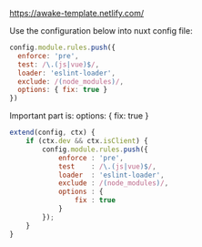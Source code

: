 https://awake-template.netlify.com/

Use the configuration below into nuxt config file:

```javascript
config.module.rules.push({
  enforce: 'pre',
  test: /\.(js|vue)$/,
  loader: 'eslint-loader',
  exclude: /(node_modules)/,
  options: { fix: true }
})
```

Important part is: options: { fix: true }

```javascript
extend(config, ctx) {
    if (ctx.dev && ctx.isClient) {
        config.module.rules.push({
            enforce : 'pre',
            test    : /\.(js|vue)$/,
            loader  : 'eslint-loader',
            exclude : /(node_modules)/,
            options : {
                fix : true
            }
        });
    }
}
```
